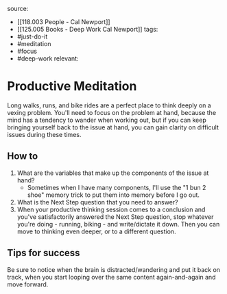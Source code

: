 source: 
- [[118.003 People - Cal Newport]] 
- [[125.005 Books - Deep Work Cal Newport]]
tags:
- #just-do-it 
- #meditation 
- #focus 
- #deep-work 
relevant:

# Productive Meditation

Long walks, runs, and bike rides are a perfect place to think deeply on a vexing problem. You'll need to focus on the problem at hand, because the mind has a tendency to wander when working out, but if you can keep bringing yourself back to the issue at hand, you can gain clarity on difficult issues during these times.

## How to
1. What are the variables that make up the components of the issue at hand?
	- Sometimes when I have many components, I'll use the "1 bun 2 shoe" memory trick to put them into memory before I go out.
2. What is the Next Step question that you need to answer?
3. When your productive thinking session comes to a conclusion and you've satisfactorily answered the Next Step question, stop whatever you're doing - running, biking - and write/dictate it down. Then you can move to thinking even deeper, or to a different question.

## Tips for success
Be sure to notice when the brain is distracted/wandering and put it back on track, when you start looping over the same content again-and-again and move forward.